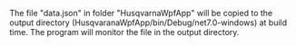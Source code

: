 The file "data.json" in folder "HusqvarnaWpfApp" will be copied to
the output directory (HusqvaranaWpfApp/bin/Debug/net7.0-windows) at build time.
The program will monitor the file in the output directory.
